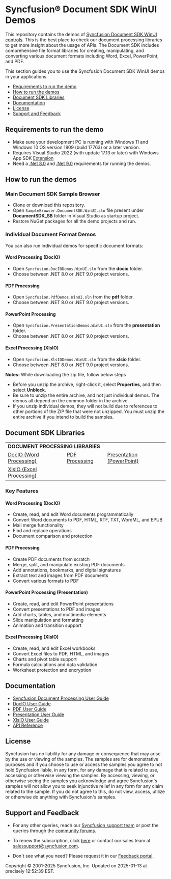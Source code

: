 # Syncfusion® Document SDK WinUI Demos

This repository contains the demos of [Syncfusion Document SDK WinUI controls](https://www.syncfusion.com/document-processing). This is the best place to check our document processing libraries to get more insight about the usage of APIs. The Document SDK includes comprehensive file format libraries for creating, manipulating, and converting various document formats including Word, Excel, PowerPoint, and PDF.

This section guides you to use the Syncfusion Document SDK WinUI demos in your applications.

* [Requirements to run the demo](#requirements-to-run-the-demo)
* [How to run the demos](#how-to-run-the-demos)
* [Document SDK Libraries](#document-sdk-libraries)
* [Documentation](#documentation)
* [License](#license)
* [Support and Feedback](#support-and-feedback)

## <a name="requirements-to-run-the-demo"></a>Requirements to run the demo

* Make sure your development PC is running with Windows 11 and Windows 10 OS version 1809 (build 17763) or a later version.
* Requires Visual Studio 2022 (with update 17.13 or later) with Windows App SDK [Extension](https://learn.microsoft.com/en-us/windows/apps/windows-app-sdk/release-notes-archive/stable-channel-1.6#version-16)
* Need a [.Net 8.0](https://dotnet.microsoft.com/en-us/download/dotnet/8.0) and [.Net 9.0](https://dotnet.microsoft.com/en-us/download/dotnet/9.0) requirements for running the demos.

## <a name="how-to-run-the-demos"></a>How to run the demos

### Main Document SDK Sample Browser
* Clone or download this repository.
* Open `SampleBrowser.DocumentSDK.WinUI.sln` file present under **DocumentSDK_SB** folder in Visual Studio as startup project.
* Restore NuGet packages for all the demo projects and run.

### Individual Document Format Demos
You can also run individual demos for specific document formats:

#### Word Processing (DocIO)
* Open `Syncfusion.DocIODemos.WinUI.sln` from the **docio** folder.
* Choose between .NET 8.0 or .NET 9.0 project versions.

#### PDF Processing
* Open `Syncfusion.PdfDemos.WinUI.sln` from the **pdf** folder.
* Choose between .NET 8.0 or .NET 9.0 project versions.

#### PowerPoint Processing
* Open `Syncfusion.PresentationDemos.WinUI.sln` from the **presentation** folder.
* Choose between .NET 8.0 or .NET 9.0 project versions.

#### Excel Processing (XlsIO)
* Open `Syncfusion.XlsIODemos.WinUI.sln` from the **xlsio** folder.
* Choose between .NET 8.0 or .NET 9.0 project versions.

**Notes:** While downloading the zip file, follow below steps
* Before you unzip the archive, right-click it, select **Properties**, and then select **Unblock**.
* Be sure to unzip the entire archive, and not just individual demos. The demos all depend on the common folder in the archive.
* If you unzip individual demos, they will not build due to references to other portions of the ZIP file that were not unzipped. You must unzip the entire archive if you intend to build the samples.

## <a name="document-sdk-libraries"></a>Document SDK Libraries

<table>
    <tr>
        <td colspan="3">
            <b>DOCUMENT PROCESSING LIBRARIES</b>
        </td>
    </tr>
    <tr>
        <td>
            <a href="docio">DocIO (Word Processing)</a>
        </td>
        <td>
            <a href="pdf">PDF Processing</a>
        </td>
        <td>
            <a href="presentation">Presentation (PowerPoint)</a>
        </td>
    </tr>
    <tr>
        <td>
            <a href="xlsio">XlsIO (Excel Processing)</a>
        </td>
        <td></td>
        <td></td>
    </tr>
</table>

### Key Features

#### Word Processing (DocIO)
* Create, read, and edit Word documents programmatically
* Convert Word documents to PDF, HTML, RTF, TXT, WordML, and EPUB
* Mail merge functionality
* Find and replace operations
* Document comparison and protection

#### PDF Processing
* Create PDF documents from scratch
* Merge, split, and manipulate existing PDF documents
* Add annotations, bookmarks, and digital signatures
* Extract text and images from PDF documents
* Convert various formats to PDF

#### PowerPoint Processing (Presentation)
* Create, read, and edit PowerPoint presentations
* Convert presentations to PDF and images
* Add charts, tables, and multimedia elements
* Slide manipulation and formatting
* Animation and transition support

#### Excel Processing (XlsIO)
* Create, read, and edit Excel workbooks
* Convert Excel files to PDF, HTML, and images
* Charts and pivot table support
* Formula calculations and data validation
* Worksheet protection and encryption

## <a name="documentation"></a>Documentation

* [Syncfusion Document Processing User Guide](https://help.syncfusion.com/file-formats/introduction)
* [DocIO User Guide](https://help.syncfusion.com/file-formats/docio/overview)
* [PDF User Guide](https://help.syncfusion.com/file-formats/pdf/overview)
* [Presentation User Guide](https://help.syncfusion.com/file-formats/presentation/overview)
* [XlsIO User Guide](https://help.syncfusion.com/file-formats/xlsio/overview)
* [API Reference](https://help.syncfusion.com/cr/file-formats)

## <a name="license"></a>License

Syncfusion has no liability for any damage or consequence that may arise by the use or viewing of the samples. The samples are for demonstrative purposes and if you choose to use or access the samples you agree to not hold Syncfusion liable, in any form, for any damage that is related to use, accessing or otherwise viewing the samples. By accessing, viewing, or otherwise seeing the samples you acknowledge and agree Syncfusion's samples will not allow you to seek injunctive relief in any form for any claim related to the sample. If you do not agree to this, do not view, access, utilize or otherwise do anything with Syncfusion's samples.

## <a name="support-and-feedback"></a>Support and Feedback

* For any other queries, reach our [Syncfusion support team](https://www.syncfusion.com/support/directtrac/incidents/newincident?utm_source=github&utm_medium=listing) or post the queries through the [community forums](https://www.syncfusion.com/forums?utm_source=github&utm_medium=listing).

* To renew the subscription, click [here](https://www.syncfusion.com/sales/products) or contact our sales team at <salessupport@syncfusion.com>.

* Don't see what you need? Please request it in our [Feedback portal](https://www.syncfusion.com/feedback/file-formats).

<p>Copyright © 2001-2025 Syncfusion, Inc. Updated on 2025-01-13 at precisely 12:52:39 EST.</p>
